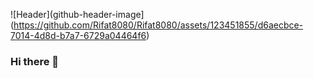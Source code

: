 ![Header](github-header-image](https://github.com/Rifat8080/Rifat8080/assets/123451855/d6aecbce-7014-4d8d-b7a7-6729a04464f6)

### Hi there 👋

<!--
**Rifat8080/Rifat8080** is a ✨ _special_ ✨ repository because its `README.md` (this file) appears on your GitHub profile.

Here are some ideas to get you started:

- 🔭 I’m currently working on ...
- 🌱 I’m currently learning ...
- 👯 I’m looking to collaborate on ...
- 🤔 I’m looking for help with ...
- 💬 Ask me about ...
- 📫 How to reach me: ...
- 😄 Pronouns: ...
- ⚡ Fun fact: ...
-->
